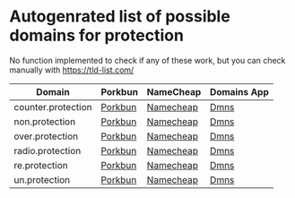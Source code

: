 # Autogenrated list of possible domains for protection

No function implemented to check if any of these work, but you can check manually with https://tld-list.com/

| Domain | Porkbun | NameCheap | Domains App |
|---|---|---|---|
| counter.protection | [Porkbun](https://porkbun.com/checkout/search?prb=e814663da1&tlds=&idnLanguage=&search=search&q=counter.protection) | [Namecheap](https://www.namecheap.com/domains/registration/results/?domain=counter.protection) | [Dmns](https://dmns.app/domains?q=counter.protection) |
| non.protection | [Porkbun](https://porkbun.com/checkout/search?prb=e814663da1&tlds=&idnLanguage=&search=search&q=non.protection) | [Namecheap](https://www.namecheap.com/domains/registration/results/?domain=non.protection) | [Dmns](https://dmns.app/domains?q=non.protection) |
| over.protection | [Porkbun](https://porkbun.com/checkout/search?prb=e814663da1&tlds=&idnLanguage=&search=search&q=over.protection) | [Namecheap](https://www.namecheap.com/domains/registration/results/?domain=over.protection) | [Dmns](https://dmns.app/domains?q=over.protection) |
| radio.protection | [Porkbun](https://porkbun.com/checkout/search?prb=e814663da1&tlds=&idnLanguage=&search=search&q=radio.protection) | [Namecheap](https://www.namecheap.com/domains/registration/results/?domain=radio.protection) | [Dmns](https://dmns.app/domains?q=radio.protection) |
| re.protection | [Porkbun](https://porkbun.com/checkout/search?prb=e814663da1&tlds=&idnLanguage=&search=search&q=re.protection) | [Namecheap](https://www.namecheap.com/domains/registration/results/?domain=re.protection) | [Dmns](https://dmns.app/domains?q=re.protection) |
| un.protection | [Porkbun](https://porkbun.com/checkout/search?prb=e814663da1&tlds=&idnLanguage=&search=search&q=un.protection) | [Namecheap](https://www.namecheap.com/domains/registration/results/?domain=un.protection) | [Dmns](https://dmns.app/domains?q=un.protection) |
